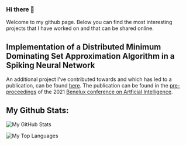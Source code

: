 ### Hi there 👋

Welcome to my github page. Below you can find the most interesting projects that I have worked on and that can be shared online. 

## Implementation of a Distributed Minimum Dominating Set Approximation Algorithm in a Spiking Neural Network
An additional project I've contributed towards and which has led to a publication, can be found [here](https://github.com/a-t-0/spiking-neural-network-of-dominating-set-approximation). The publication can be found in the [pre-proceedings](http://hdl.handle.net/10993/48924) of the 2021 [Benelux conference on Artficial Intelligence](https://bnaic2021.uni.lu/).

## My Github Stats:

![My GitHub Stats](https://github-readme-stats.vercel.app/api?username=adiehl96&show_icons=true&hide=prs&theme=default_repocard)

![My Top Languages](https://github-readme-stats.vercel.app/api/top-langs/?username=adiehl96)
